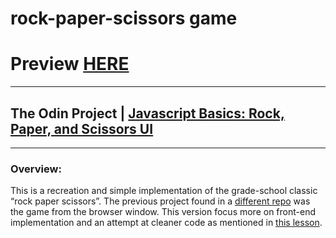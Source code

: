 # rock-paper-scissors game

# Preview [HERE](https://agarcian031.github.io/rps-game/)
---
## The Odin Project | [Javascript Basics: Rock, Paper, and Scissors UI](https://www.theodinproject.com/courses/web-development-101/lessons/rock-paper-scissors)
---
### Overview: 

This is a recreation and simple implementation of the grade-school classic “rock paper scissors”. The previous project found in a [different repo](https://github.com/agarcian031/rock-paper-scissors) was the game from the browser window. This version focus more on front-end implementation and an attempt at cleaner code as mentioned in [this lesson](https://www.theodinproject.com/courses/web-development-101/lessons/clean-code). 
